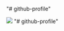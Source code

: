 "# github-profile" 

<picture>
  <source
    srcset="https://github-readme-stats.vercel.app/api?username=test&show_icons=true&theme=dark"
    media="(prefers-color-scheme: dark)"
  />
  <source
    srcset="https://github-readme-stats.vercel.app/api?username=test&show_icons=true"
    media="(prefers-color-scheme: light), (prefers-color-scheme: no-preference)"
  />
  <img src="https://github-readme-stats.vercel.app/api?username=test&show_icons=true" />
</picture>"# github-profile" 
